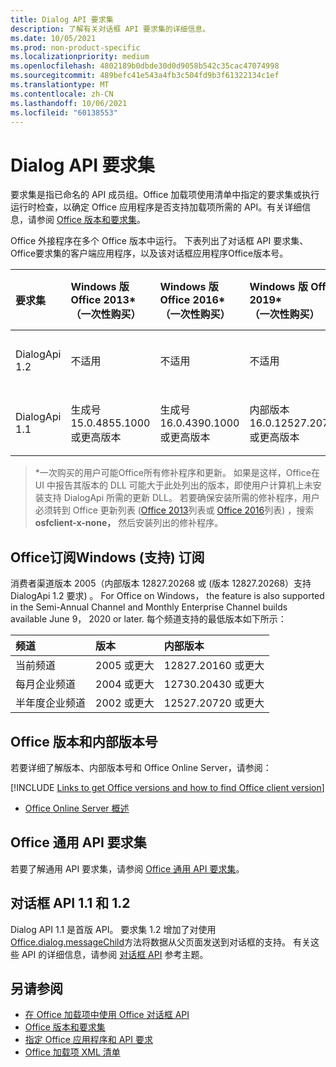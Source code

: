 ```yaml
---
title: Dialog API 要求集
description: 了解有关对话框 API 要求集的详细信息。
ms.date: 10/05/2021
ms.prod: non-product-specific
ms.localizationpriority: medium
ms.openlocfilehash: 4802189b0dbde30d0d9058b542c35cac47074998
ms.sourcegitcommit: 489befc41e543a4fb3c504fd9b3f61322134c1ef
ms.translationtype: MT
ms.contentlocale: zh-CN
ms.lasthandoff: 10/06/2021
ms.locfileid: "60138553"
---
```

# <a name="dialog-api-requirement-sets"></a>Dialog API 要求集

要求集是指已命名的 API 成员组。Office 加载项使用清单中指定的要求集或执行运行时检查，以确定 Office 应用程序是否支持加载项所需的 API。有关详细信息，请参阅 [Office 版本和要求集](../../develop/office-versions-and-requirement-sets.md)。

Office 外接程序在多个 Office 版本中运行。 下表列出了对话框 API 要求集、Office要求集的客户端应用程序，以及该对话框应用程序Office版本号。

| 要求集 | Windows 版 Office 2013\*<br>（一次性购买） | Windows 版 Office 2016\*<br>（一次性购买） | Windows 版 Office 2019\*<br>（一次性购买） | Office 2021 年 1 月或Windows\*<br>（一次性购买） | Windows 版 Office<br> (订阅)  | iPad 版 Office<br> (订阅)  |  Mac 版 Office<br> (订阅)  | Office 网页版 | Office Online Server |
|:-----|:-----|:-----|:-----|:-----|:-----|:-----|:-----|:-----|:-----|
| DialogApi 1.2  | 不适用 | 不适用 | 不适用 | 内部版本 16.0.14326.20454 或更高版本 | 请参阅支持<br>部分如下 | 2.37 或更高版本 | 16.37 或更高版本 | 2020 年 6 月 | 不适用 |
| DialogApi 1.1  | 生成号 15.0.4855.1000 或更高版本 | 生成号 16.0.4390.1000 或更高版本 | 内部版本 16.0.12527.20720 或更高版本 | 内部版本 16.0.14326.20454 或更高版本 | 版本 1602（内部版本 6741.0000）或更高版本 | 1.22 或更高版本 | 15.20 或更高版本 | 2017 年 1 月 | 版本 1608（内部版本 7601.6800）或更高版本|

>\*一次购买的用户可能Office所有修补程序和更新。 如果是这样，Office在 UI 中报告其版本的 DLL 可能大于此处列出的版本，即使用户计算机上未安装支持 DialogApi 所需的更新 DLL。 若要确保安装所需的修补程序，用户必须转到 Office 更新列表 ([Office 2013](/officeupdates/msp-files-office-2013)列表或 [Office 2016](/officeupdates/msp-files-office-2016)列表) ，搜索 **osfclient-x-none，** 然后安装列出的修补程序。

## <a name="office-on-windows-subscription-support"></a>Office订阅Windows (支持) 订阅

消费者渠道版本 2005（内部版本 12827.20268 或 (版本 12827.20268）支持 DialogApi 1.2 要求) 。 For Office on Windows， the feature is also supported in the Semi-Annual Channel and Monthly Enterprise Channel builds available June 9， 2020 or later. 每个频道支持的最低版本如下所示：  

|频道 | 版本 | 内部版本|
|:-----|:-----|:-----|
|当前频道 | 2005 或更大 | 12827.20160 或更大|
|每月企业频道 | 2004 或更大 | 12730.20430 或更大|
|半年度企业频道 | 2002 或更大 | 12527.20720 或更大|

## <a name="office-versions-and-build-numbers"></a>Office 版本和内部版本号

若要详细了解版本、内部版本号和 Office Online Server，请参阅：

[!INCLUDE [Links to get Office versions and how to find Office client version](../../includes/links-get-office-versions-builds.md)]
- [Office Online Server 概述](/officeonlineserver/office-online-server-overview)

## <a name="office-common-api-requirement-sets"></a>Office 通用 API 要求集

若要了解通用 API 要求集，请参阅 [Office 通用 API 要求集](office-add-in-requirement-sets.md)。

## <a name="dialog-api-11-and-12"></a>对话框 API 1.1 和 1.2

Dialog API 1.1 是首版 API。 要求集 1.2 增加了对使用[Office.dialog.messageChild](/javascript/api/office/office.dialog#messageChild_message_)方法将数据从父页面发送到对话框的支持。 有关这些 API 的详细信息，请参阅 [对话框 API](/javascript/api/office/office.ui) 参考主题。

## <a name="see-also"></a>另请参阅

- [在 Office 加载项中使用 Office 对话框 API](../../develop/dialog-api-in-office-add-ins.md)
- [Office 版本和要求集](../../develop/office-versions-and-requirement-sets.md)
- [指定 Office 应用程序和 API 要求](../../develop/specify-office-hosts-and-api-requirements.md)
- [Office 加载项 XML 清单](../../develop/add-in-manifests.md)
